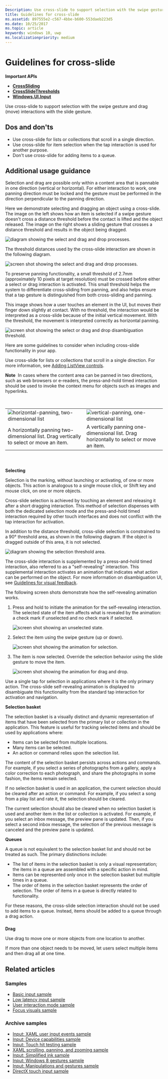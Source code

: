 ```yaml
---
Description: Use cross-slide to support selection with the swipe gesture and drag (move) interactions with the slide gesture.
title: Guidelines for cross-slide
ms.assetid: 897555e2-c567-4bbe-b600-553daeb223d5
ms.date: 10/25/2017
ms.topic: article
keywords: windows 10, uwp
ms.localizationpriority: medium
---
```

# Guidelines for cross-slide




**Important APIs**

-   [**CrossSliding**](https://docs.microsoft.com/uwp/api/windows.ui.input.gesturerecognizer.crosssliding)
-   [**CrossSlideThresholds**](https://docs.microsoft.com/uwp/api/windows.ui.input.gesturerecognizer.crossslidethresholds)
-   [**Windows.UI.Input**](https://docs.microsoft.com/uwp/api/Windows.UI.Input)

Use cross-slide to support selection with the swipe gesture and drag (move) interactions with the slide gesture.

## <span id="Dos_and_don_ts"></span><span id="dos_and_don_ts"></span><span id="DOS_AND_DON_TS"></span>Dos and don'ts


-   Use cross-slide for lists or collections that scroll in a single direction.
-   Use cross-slide for item selection when the tap interaction is used for another purpose.
-   Don't use cross-slide for adding items to a queue.

## <span id="Additional_usage_guidance"></span><span id="additional_usage_guidance"></span><span id="ADDITIONAL_USAGE_GUIDANCE"></span>Additional usage guidance


Selection and drag are possible only within a content area that is pannable in one direction (vertical or horizontal). For either interaction to work, one panning direction must be locked and the gesture must be performed in the direction perpendicular to the panning direction.

Here we demonstrate selecting and dragging an object using a cross-slide. The image on the left shows how an item is selected if a swipe gesture doesn't cross a distance threshold before the contact is lifted and the object released. The image on the right shows a sliding gesture that crosses a distance threshold and results in the object being dragged.

![diagram showing the select and drag and drop processes.](images/crossslide-mechanism.png)

The threshold distances used by the cross-slide interaction are shown in the following diagram.

![screen shot showing the select and drag and drop processes.](images/crossslide-threshold.png)

To preserve panning functionality, a small threshold of 2.7mm (approximately 10 pixels at target resolution) must be crossed before either a select or drag interaction is activated. This small threshold helps the system to differentiate cross-sliding from panning, and also helps ensure that a tap gesture is distinguished from both cross-sliding and panning.

This image shows how a user touches an element in the UI, but moves their finger down slightly at contact. With no threshold, the interaction would be interpreted as a cross-slide because of the initial vertical movement. With the threshold, the movement is interpreted correctly as horizontal panning.

![screen shot showing the select or drag and drop disambiguation threshold.](images/crossslide-threshold2.png)

Here are some guidelines to consider when including cross-slide functionality in your app.

Use cross-slide for lists or collections that scroll in a single direction. For more information, see [Adding ListView controls](https://docs.microsoft.com/previous-versions/windows/apps/hh465382(v=win.10)).

**Note**  In cases where the content area can be panned in two directions, such as web browsers or e-readers, the press-and-hold timed interaction should be used to invoke the context menu for objects such as images and hyperlinks.

 

|                                                                                         |                                                                                         |
|-----------------------------------------------------------------------------------------|-----------------------------------------------------------------------------------------|
| ![horizontal-panning, two-dimensional list](images/groupedlistview1.png)                | ![vertical-panning, one-dimensional list](images/listviewlistlayout.png)                |
| A horizontally panning two-dimensional list. Drag vertically to select or move an item. | A vertically panning one-dimensional list. Drag horizontally to select or move an item. |

 

### <span id="selection"></span><span id="SELECTION"></span>

**Selecting**

Selection is the marking, without launching or activating, of one or more objects. This action is analogous to a single mouse click, or Shift key and mouse click, on one or more objects.

Cross-slide selection is achieved by touching an element and releasing it after a short dragging interaction. This method of selection dispenses with both the dedicated selection mode and the press-and-hold timed interaction required by other touch interfaces and does not conflict with the tap interaction for activation.

In addition to the distance threshold, cross-slide selection is constrained to a 90° threshold area, as shown in the following diagram. If the object is dragged outside of this area, it is not selected.

![diagram showing the selection threshold area.](images/crossslide-selection.png)

The cross-slide interaction is supplemented by a press-and-hold timed interaction, also referred to as a "self-revealing" interaction. This supplemental interaction activates an animation that indicates what action can be performed on the object. For more information on disambiguation UI, see [Guidelines for visual feedback](guidelines-for-visualfeedback.md).

The following screen shots demonstrate how the self-revealing animation works.

1.  Press and hold to initiate the animation for the self-revealing interaction. The selected state of the item affects what is revealed by the animation: a check mark if unselected and no check mark if selected.

    ![screen shot showing an unselected state.](images/crossslide-selfreveal1.png)

2.  Select the item using the swipe gesture (up or down).

    ![screen shot showing the animation for selection.](images/crossslide-selfreveal2.png)

3.  The item is now selected. Override the selection behavior using the slide gesture to move the item.

    ![screen shot showing the animation for drag and drop.](images/crossslide-selfreveal3.png)

Use a single tap for selection in applications where it is the only primary action. The cross-slide self-revealing animation is displayed to disambiguate this functionality from the standard tap interaction for activation and navigation.

**Selection basket**

The selection basket is a visually distinct and dynamic representation of items that have been selected from the primary list or collection in the application. This feature is useful for tracking selected items and should be used by applications where:

-   Items can be selected from multiple locations.
-   Many items can be selected.
-   An action or command relies upon the selection list.

The content of the selection basket persists across actions and commands. For example, if you select a series of photographs from a gallery, apply a color correction to each photograph, and share the photographs in some fashion, the items remain selected.

If no selection basket is used in an application, the current selection should be cleared after an action or command. For example, if you select a song from a play list and rate it, the selection should be cleared.

The current selection should also be cleared when no selection basket is used and another item in the list or collection is activated. For example, if you select an inbox message, the preview pane is updated. Then, if you select a second inbox message, the selection of the previous message is canceled and the preview pane is updated.

**Queues**

A queue is not equivalent to the selection basket list and should not be treated as such. The primary distinctions include:

-   The list of items in the selection basket is only a visual representation; the items in a queue are assembled with a specific action in mind.
-   Items can be represented only once in the selection basket but multiple times in a queue.
-   The order of items in the selection basket represents the order of selection. The order of items in a queue is directly related to functionality.

For these reasons, the cross-slide selection interaction should not be used to add items to a queue. Instead, items should be added to a queue through a drag action.

### <span id="draganddrop"></span><span id="DRAGANDDROP"></span>

**Drag**

Use drag to move one or more objects from one location to another.

If more than one object needs to be moved, let users select multiple items and then drag all at one time.

## Related articles

### Samples

- [Basic input sample](https://github.com/Microsoft/Windows-universal-samples/tree/master/Samples/BasicInput)
- [Low latency input sample](https://github.com/Microsoft/Windows-universal-samples/tree/master/Samples/LowLatencyInput)
- [User interaction mode sample](https://github.com/Microsoft/Windows-universal-samples/tree/master/Samples/UserInteractionMode)
- [Focus visuals sample](https://github.com/Microsoft/Windows-universal-samples/tree/master/Samples/XamlFocusVisuals)

### Archive samples

- [Input: XAML user input events sample](https://github.com/microsoftarchive/msdn-code-gallery-microsoft/tree/411c271e537727d737a53fa2cbe99eaecac00cc0/Official%20Windows%20Platform%20Sample/Input%20XAML%20user%20input%20events%20sample)
- [Input: Device capabilities sample](https://github.com/microsoftarchive/msdn-code-gallery-microsoft/tree/411c271e537727d737a53fa2cbe99eaecac00cc0/Official%20Windows%20Platform%20Sample/Windows%208%20app%20samples/%5BC%23%5D-Windows%208%20app%20samples/C%23/Windows%208%20app%20samples/Input%20Device%20capabilities%20sample%20(Windows%208))
- [Input: Touch hit testing sample](https://github.com/microsoftarchive/msdn-code-gallery-microsoft/tree/411c271e537727d737a53fa2cbe99eaecac00cc0/Official%20Windows%20Platform%20Sample/Windows%208%20desktop%20samples/%5BC%2B%2B%5D-Windows%208%20desktop%20samples/C%2B%2B/Windows%208%20desktop%20samples/Input%20Touch%20hit%20testing%20sample)
- [XAML scrolling, panning, and zooming sample](https://github.com/microsoftarchive/msdn-code-gallery-microsoft/tree/411c271e537727d737a53fa2cbe99eaecac00cc0/Official%20Windows%20Platform%20Sample/Universal%20Windows%20app%20samples/111487-Universal%20Windows%20app%20samples/XAML%20scrolling%2C%20panning%2C%20and%20zooming%20sample)
- [Input: Simplified ink sample](https://github.com/microsoftarchive/msdn-code-gallery-microsoft/tree/411c271e537727d737a53fa2cbe99eaecac00cc0/Official%20Windows%20Platform%20Sample/Input%20Simplified%20ink%20sample)
- [Input: Windows 8 gestures sample](https://docs.microsoft.com/samples/browse/?redirectedfrom=MSDN-samples)
- [Input: Manipulations and gestures sample](https://github.com/microsoftarchive/msdn-code-gallery-microsoft/tree/411c271e537727d737a53fa2cbe99eaecac00cc0/Official%20Windows%20Platform%20Sample/Input%20Gestures%20and%20manipulations%20with%20GestureRecognizer)
- [DirectX touch input sample](https://github.com/microsoftarchive/msdn-code-gallery-microsoft/tree/411c271e537727d737a53fa2cbe99eaecac00cc0/Official%20Windows%20Platform%20Sample/Windows%208%20app%20samples/%5BC%2B%2B%5D-Windows%208%20app%20samples/C%2B%2B/Windows%208%20app%20samples/DirectX%20touch%20input%20sample%20(Windows%208))
 

 




